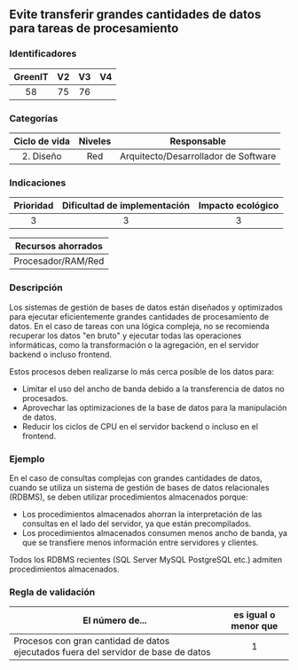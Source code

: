 ## Evite transferir grandes cantidades de datos para tareas de procesamiento

 ### Identificadores

 | GreenIT | V2 | V3 | V4 |
 |:-------:|:---:|:---:|:----:|
 | 58 | 75 | 76 | |

 ### Categorías

 | Ciclo de vida | Niveles | Responsable |
 |:----------:|:-------:|:----------------------------:|
 | 2. Diseño | Red | Arquitecto/Desarrollador de Software |

 ### Indicaciones

 | Prioridad | Dificultad de implementación | Impacto ecológico |
 |:--------:|:-------------------------:|:-----------------:|
 | 3 | 3 | 3 |

 | Recursos ahorrados |
 |:---------------------------------------------------------:|
 | Procesador/RAM/Red |

 ### Descripción

Los sistemas de gestión de bases de datos están diseñados y optimizados para ejecutar eficientemente grandes cantidades de procesamiento de datos. 
En el caso de tareas con una lógica compleja, no se recomienda recuperar los datos "en bruto" y ejecutar todas las operaciones informáticas, 
como la transformación o la agregación, en el servidor backend o incluso frontend.

 Estos procesos deben realizarse lo más cerca posible de los datos para:

 - Limitar el uso del ancho de banda debido a la transferencia de datos no procesados.
 - Aprovechar las optimizaciones de la base de datos para la manipulación de datos.
 - Reducir los ciclos de CPU en el servidor backend o incluso en el frontend.

 ### Ejemplo

En el caso de consultas complejas con grandes cantidades de datos, cuando se utiliza un sistema de gestión de bases de datos relacionales (RDBMS), 
se deben utilizar procedimientos almacenados porque:

 - Los procedimientos almacenados ahorran la interpretación de las consultas en el lado del servidor, ya que están precompilados.
 - Los procedimientos almacenados consumen menos ancho de banda, ya que se transfiere menos información entre servidores y clientes.

Todos los RDBMS recientes (SQL Server MySQL PostgreSQL etc.) admiten procedimientos almacenados.

 ### Regla de validación

 | El número de...                                                                    | es igual o menor que |
 |------------------------------------------------------------------------------------|:------------------------:|
 | Procesos con gran cantidad de datos ejecutados fuera del servidor de base de datos | 1 |
